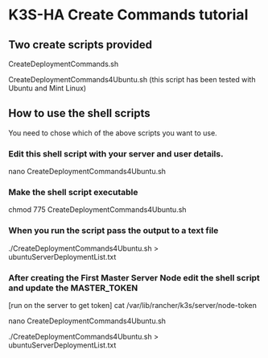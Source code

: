 # K3S-HA Create Commands tutorial

## Two create scripts provided

CreateDeploymentCommands.sh

CreateDeploymentCommands4Ubuntu.sh (this script has been tested with Ubuntu and Mint Linux)


## How to use the shell scripts
You need to chose which of the above scripts you want to use. 

### Edit this shell script with your server and user details.
nano CreateDeploymentCommands4Ubuntu.sh

### Make the shell script executable
chmod 775 CreateDeploymentCommands4Ubuntu.sh

### When you run the script pass the output to a text file
./CreateDeploymentCommands4Ubuntu.sh > ubuntuServerDeploymentList.txt

### After creating the First Master Server Node edit the shell script and update the MASTER_TOKEN  
[run on the server to get token] cat /var/lib/rancher/k3s/server/node-token

nano CreateDeploymentCommands4Ubuntu.sh

./CreateDeploymentCommands4Ubuntu.sh > ubuntuServerDeploymentList.txt
